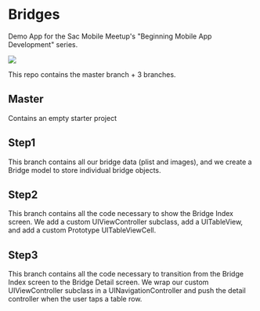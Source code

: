 # Bridges
Demo App for the Sac Mobile Meetup's "Beginning Mobile App Development" series.


![](https://github.com/djibouti33/bridges/blob/master/screenshot.png)

This repo contains the master branch + 3 branches. 

## Master
Contains an empty starter project

## Step1
This branch contains all our bridge data (plist and images), and we create a Bridge model to store individual bridge objects.

## Step2
This branch contains all the code necessary to show the Bridge Index screen. We add a custom UIViewController subclass, add a UITableView, and add a custom Prototype UITableViewCell.

## Step3
This branch contains all the code necessary to transition from the Bridge Index screen to the Bridge Detail screen. We wrap our custom UIViewController subclass in a UINavigationController and push the detail controller when the user taps a table row.
